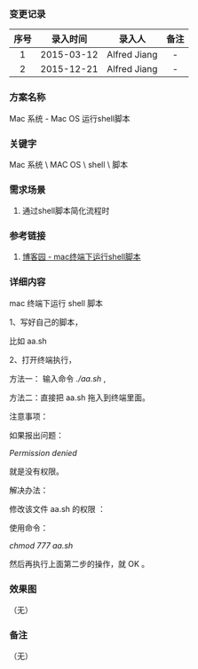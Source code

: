 ### 变更记录

| 序号 | 录入时间 | 录入人 | 备注 |
|:--------:|:--------:|:--------:|:--------:|
| 1 | 2015-03-12 | Alfred Jiang | - |
| 2 | 2015-12-21 | Alfred Jiang | - |

### 方案名称

Mac 系统 - Mac OS 运行shell脚本

### 关键字

Mac 系统 \ MAC OS \ shell \ 脚本

### 需求场景

1. 通过shell脚本简化流程时

### 参考链接

1. [博客园 - mac终端下运行shell脚本](http://www.cnblogs.com/kingbo/p/3706648.html)

### 详细内容

mac 终端下运行 shell 脚本

1、写好自己的脚本，

比如 aa.sh

2、打开终端执行，

方法一： 输入命令 *./aa.sh* ,

方法二：直接把 aa.sh 拖入到终端里面。

注意事项：

如果报出问题：

*Permission denied*

就是没有权限。

解决办法：

修改该文件 aa.sh 的权限 ：

使用命令：

*chmod 777 aa.sh*

然后再执行上面第二步的操作，就 OK 。

### 效果图
（无）

### 备注
（无）